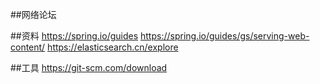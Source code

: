 ##网络论坛

##资料
https://spring.io/guides
https://spring.io/guides/gs/serving-web-content/
https://elasticsearch.cn/explore


##工具
https://git-scm.com/download